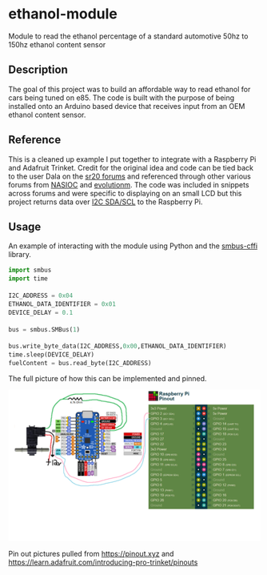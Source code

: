 # ethanol-module

Module to read the ethanol percentage of a standard automotive 50hz to 150hz ethanol content sensor

## Description

The goal of this project was to build an affordable way to read ethanol for cars being tuned on e85. The code is built with the purpose of being installed onto an Arduino based device that receives input from an OEM ethanol content sensor.

## Reference

This is a cleaned up example I put together to integrate with a Raspberry Pi and Adafruit Trinket. Credit for the original idea and code can be tied back to the user Dala on the [sr20 forums](https://www.sr20-forum.com/nismotronic/76787-flex-fuel-sensor-output.html) and referenced through other various forums from [NASIOC](https://forums.nasioc.com/forums/showthread.php?t=2810122) and [evolutionm](https://www.evolutionm.net/forums/e85-ethanol/734384-e85-gauge-w-output-under-100-a.html). The code was included in snippets across forums and were specific to displaying on an small LCD but this project returns data over [I2C SDA/SCL](https://learn.adafruit.com/introducing-pro-trinket/pinouts) to the Raspberry Pi.

## Usage

An example of interacting with the module using Python and the [smbus-cffi](https://github.com/bivab/smbus-cffi) library.

```python
import smbus
import time

I2C_ADDRESS = 0x04
ETHANOL_DATA_IDENTIFIER = 0x01
DEVICE_DELAY = 0.1

bus = smbus.SMBus(1)

bus.write_byte_data(I2C_ADDRESS,0x00,ETHANOL_DATA_IDENTIFIER)
time.sleep(DEVICE_DELAY)
fuelContent = bus.read_byte(I2C_ADDRESS)
```

The full picture of how this can be implemented and pinned.

![pin out diagram](e85_diagram.png)

Pin out pictures pulled from <https://pinout.xyz> and <https://learn.adafruit.com/introducing-pro-trinket/pinouts>
